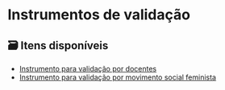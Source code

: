 # Instrumentos de validação

## 🗃️ Itens disponíveis

- [Instrumento para validação por docentes](doc.md)
- [Instrumento para validação por movimento social feminista](fem.md)